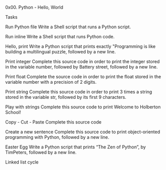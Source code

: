0x00. Python - Hello, World

Tasks

Run Python file Write a Shell script that runs a Python script.

Run inline Write a Shell script that runs Python code.

Hello, print Write a Python script that prints exactly "Programming is like building a multilingual puzzle, followed by a new line.

Print integer Complete this source code in order to print the integer stored in the variable number, followed by Battery street, followed by a new line.

Print float Complete the source code in order to print the float stored in the variable number with a precision of 2 digits.

Print string Complete this source code in order to print 3 times a string stored in the variable str, followed by its first 9 characters.

Play with strings Complete this source code to print Welcome to Holberton School!

Copy - Cut - Paste Complete this source code

Create a new sentence Complete this source code to print object-oriented programming with Python, followed by a new line.

Easter Egg Write a Python script that prints “The Zen of Python”, by TimPeters, followed by a new line.

Linked list cycle
